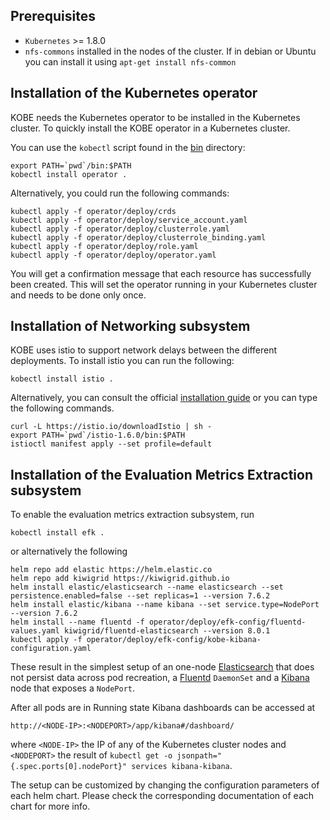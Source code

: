 
## Prerequisites

- `Kubernetes` >= 1.8.0
- `nfs-commons` installed in the nodes of the cluster. If in debian or
   Ubuntu you can install it using `apt-get install nfs-common`

## Installation of the Kubernetes operator

KOBE needs the Kubernetes operator to be installed in the Kubernetes cluster. To
quickly install the KOBE operator in a Kubernetes cluster. 

You can use the `kobectl` script found in the [bin](bin/) directory:

```
export PATH=`pwd`/bin:$PATH
kobectl install operator .
```

Alternatively, you could run the following commands:
```
kubectl apply -f operator/deploy/crds
kubectl apply -f operator/deploy/service_account.yaml
kubectl apply -f operator/deploy/clusterrole.yaml
kubectl apply -f operator/deploy/clusterrole_binding.yaml
kubectl apply -f operator/deploy/role.yaml
kubectl apply -f operator/deploy/operator.yaml
```

You will get a confirmation message that each resource has successfully been
created. This will set the operator running in your Kubernetes cluster and needs
to be done only once.

## Installation of Networking subsystem

KOBE uses istio to support network delays between the different deployments. To
install istio you can run the following:
```
kobectl install istio .
```
Alternatively, you can consult the official [installation
guide](https://istio.io/docs/setup/getting-started/) or you can type the
following commands.

```
curl -L https://istio.io/downloadIstio | sh -
export PATH=`pwd`/istio-1.6.0/bin:$PATH
istioctl manifest apply --set profile=default
```

## Installation of the Evaluation Metrics Extraction subsystem

To enable the evaluation metrics extraction subsystem, run
```
kobectl install efk .
```
or alternatively the following
```
helm repo add elastic https://helm.elastic.co
helm repo add kiwigrid https://kiwigrid.github.io
helm install elastic/elasticsearch --name elasticsearch --set persistence.enabled=false --set replicas=1 --version 7.6.2
helm install elastic/kibana --name kibana --set service.type=NodePort --version 7.6.2
helm install --name fluentd -f operator/deploy/efk-config/fluentd-values.yaml kiwigrid/fluentd-elasticsearch --version 8.0.1
kubectl apply -f operator/deploy/efk-config/kobe-kibana-configuration.yaml
```

These result in the simplest setup of an one-node
[Elasticsearch](https://github.com/elastic/helm-charts/blob/master/elasticsearch)
that does not persist data across pod recreation, a
[Fluentd](https://github.com/kiwigrid/helm-charts/tree/master/charts/fluentd-elasticsearch)
`DaemonSet` and a
[Kibana](https://github.com/elastic/helm-charts/tree/master/kibana)
node that exposes a `NodePort`. 

After all pods are in Running state Kibana dashboards can be accessed at 
```
http://<NODE-IP>:<NODEPORT>/app/kibana#/dashboard/
``` 
where `<NODE-IP>` the IP of any of the Kubernetes cluster nodes and `<NODEPORT>`
the result of `kubectl get -o jsonpath="{.spec.ports[0].nodePort}" services
kibana-kibana`.

The setup can be customized by changing the configuration parameters of each
helm chart. Please check the corresponding documentation of each chart for more
info.
